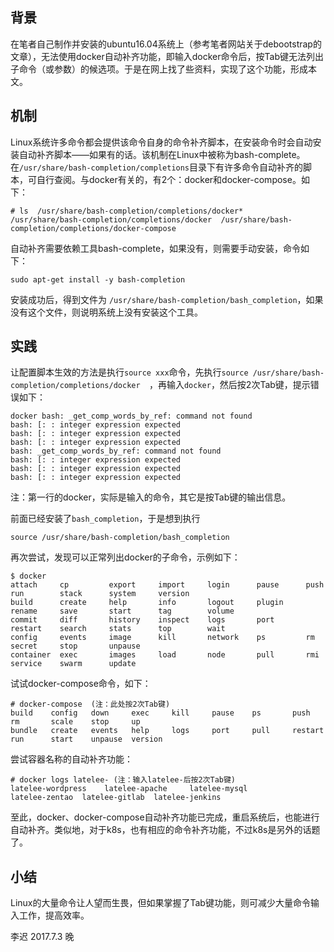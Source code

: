 ﻿---  
layout: post  
category : docker容器  
tags : [docker]  
---  
## 背景
在笔者自己制作并安装的ubuntu16.04系统上（参考笔者网站关于debootstrap的文章），无法使用docker自动补齐功能，即输入docker命令后，按Tab键无法列出子命令（或参数）的候选项。于是在网上找了些资料，实现了这个功能，形成本文。
<!-- more -->

## 机制
Linux系统许多命令都会提供该命令自身的命令补齐脚本，在安装命令时会自动安装自动补齐脚本——如果有的话。该机制在Linux中被称为bash-complete。在`/usr/share/bash-completion/completions`目录下有许多命令自动补齐的脚本，可自行查阅。与docker有关的，有2个：docker和docker-compose。如下：
```
# ls  /usr/share/bash-completion/completions/docker*
/usr/share/bash-completion/completions/docker  /usr/share/bash-completion/completions/docker-compose
```
自动补齐需要依赖工具bash-complete，如果没有，则需要手动安装，命令如下：
```
sudo apt-get install -y bash-completion
```
安装成功后，得到文件为 `/usr/share/bash-completion/bash_completion`，如果没有这个文件，则说明系统上没有安装这个工具。

## 实践
让配置脚本生效的方法是执行`source xxx`命令，先执行`source /usr/share/bash-completion/completions/docker  `，再输入`docker`，然后按2次Tab键，提示错误如下：
```
docker bash: _get_comp_words_by_ref: command not found
bash: [: : integer expression expected
bash: [: : integer expression expected
bash: [: : integer expression expected
bash: _get_comp_words_by_ref: command not found
bash: [: : integer expression expected
bash: [: : integer expression expected
bash: [: : integer expression expected
```
注：第一行的docker，实际是输入的命令，其它是按Tab键的输出信息。

前面已经安装了`bash_completion`，于是想到执行
```
source /usr/share/bash-completion/bash_completion
```
再次尝试，发现可以正常列出docker的子命令，示例如下：
```
$ docker 
attach     cp         export     import     login      pause      push       run        stack      system     version
build      create     help       info       logout     plugin     rename     save       start      tag        volume
commit     diff       history    inspect    logs       port       restart    search     stats      top        wait
config     events     image      kill       network    ps         rm         secret     stop       unpause    
container  exec       images     load       node       pull       rmi        service    swarm      update 
```
试试docker-compose命令，如下：
```
# docker-compose  (注：此处按2次Tab键)
build    config   down     exec     kill     pause    ps       push     rm       scale    stop     up       
bundle   create   events   help     logs     port     pull     restart  run      start    unpause  version 
```
尝试容器名称的自动补齐功能：
```
# docker logs latelee- (注：输入latelee-后按2次Tab键)
latelee-wordpress    latelee-apache     latelee-mysql        
latelee-zentao  latelee-gitlab  latelee-jenkins 
```
至此，docker、docker-compose自动补齐功能已完成，重启系统后，也能进行自动补齐。类似地，对于k8s，也有相应的命令补齐功能，不过k8s是另外的话题了。

## 小结
Linux的大量命令让人望而生畏，但如果掌握了Tab键功能，则可减少大量命令输入工作，提高效率。

李迟 2017.7.3 晚